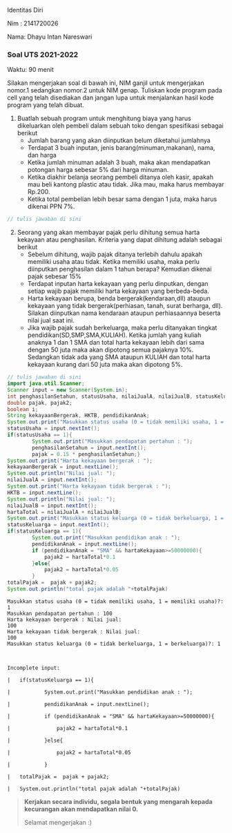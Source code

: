 Identitas Diri

Nim : 2141720026

Nama: Dhayu Intan Nareswari 

### Soal UTS 2021-2022
Waktu: 90 menit

Silakan mengerjakan soal di bawah ini, NIM ganjil untuk mengerjakan nomor.1 sedangkan nomor.2 untuk NIM genap. Tuliskan
kode program pada cell yang telah disediakan dan jangan lupa untuk menjalankan hasil kode program yang telah dibuat.

1. Buatlah sebuah program untuk menghitung biaya yang harus dikeluarkan oleh pembeli dalam sebuah toko dengan spesifikasi sebagai berikut
    + Jumlah barang yang akan diinputkan belum diketahui jumlahnya
    + Terdapat 3 buah inputan, jenis barang(minuman,makanan), nama, dan harga
    + Ketika jumlah minuman adalah 3 buah, maka akan mendapatkan potongan harga sebesar 5% dari harga minuman.
    + Ketika diakhir belanja seorang pembeli ditanya oleh kasir, apakah mau beli kantong plastic atau tidak. Jika mau, maka harus membayar Rp.200.
    + Ketika total pembelian lebih besar sama dengan 1 juta, maka harus dikenai PPN 7%.


```Java
// tulis jawaban di sini
```

2.	Seorang yang akan membayar pajak perlu dihitung semua harta kekayaan atau penghasilan. Kriteria yang dapat dihitung adalah sebagai berikut
    + Sebelum dihitung, wajib pajak ditanya terlebih dahulu apakah memiliki usaha atau tidak. Ketika memiliki usaha, maka perlu diinputkan penghasilan dalam 1 tahun berapa? Kemudian dikenai pajak sebesar 15%
    + Terdapat inputan harta kekayaan yang perlu dinputkan, dengan setiap wajib pajak memiliki harta kekayaan yang berbeda-beda.
    + Harta kekayaan berupa, benda bergerak(kendaraan,dll) ataupun kekayaan yang tidak bergerak(perhiasan, tanah, surat berharga, dll). Silakan diinputkan nama kendaraan ataupun perhiasaannya beserta nilai jual saat ini.
    + Jika wajib pajak sudah berkeluarga, maka perlu ditanyakan tingkat pendidikan(SD,SMP,SMA,KULIAH). Ketika jumlah yang kuliah anaknya 1 dan 1 SMA dan total harta kekayaan lebih dari sama dengan 50 juta maka akan dipotong semua pajaknya 10%. Sedangkan tidak ada yang SMA ataupun KULIAH dan total harta kekayaan kurang dari 50 juta maka akan dipotong 5%.


```Java
// tulis jawaban di sini
import java.util.Scanner;
Scanner input = new Scanner(System.in);
int penghasilanSetahun, statusUsaha, nilaiJualA, nilaiJualB, statusKeluarga, hartaKekayaan, hartaTotal, totalPajak;
double pajak, pajak2;
boolean i;
String kekayaanBergerak, HKTB, pendidikanAnak;
System.out.print("Masukkan status usaha (0 = tidak memiliki usaha, 1 = memiliki usaha)?: ");
statusUsaha = input.nextInt();
if(statusUsaha == 1){
        System.out.print("Masukkan pendapatan pertahun : ");
        penghasilanSetahun = input.nextInt();
        pajak = 0.15 * penghasilanSetahun;}
System.out.print("Harta kekayaan bergerak : ");
kekayaanBergerak = input.nextLine();
System.out.println("Nilai jual: ");
nilaiJualA = input.nextInt();
System.out.print("Harta kekayaan tidak bergerak : ");
HKTB = input.nextLine();
System.out.println("Nilai jual: ");
nilaiJualB = input.nextInt();
hartaTotal = nilaiJualA + nilaiJualB;
System.out.print("Masukkan status keluarga (0 = tidak berkeluarga, 1 = berkeluarga)?: ");
statusKeluarga = input.nextInt();
if(statusKeluarga == 1){
        System.out.print("Masukkan pendidikan anak : ");
        pendidikanAnak = input.nextLine();
        if (pendidikanAnak = "SMA" && hartaKekayaan>=50000000){
            pajak2 = hartaTotal*0.1
        }else{
            pajak2 = hartaTotal*0.05
        }
totalPajak =  pajak + pajak2; 
System.out.println("total pajak adalah "+totalPajak)

```

    Masukkan status usaha (0 = tidak memiliki usaha, 1 = memiliki usaha)?: 1
    Masukkan pendapatan pertahun : 100
    Harta kekayaan bergerak : Nilai jual: 
    100
    Harta kekayaan tidak bergerak : Nilai jual: 
    100
    Masukkan status keluarga (0 = tidak berkeluarga, 1 = berkeluarga)?: 1



    Incomplete input:

    |   if(statusKeluarga == 1){

    |           System.out.print("Masukkan pendidikan anak : ");

    |           pendidikanAnak = input.nextLine();

    |           if (pendidikanAnak = "SMA" && hartaKekayaan>=50000000){

    |               pajak2 = hartaTotal*0.1

    |           }else{

    |               pajak2 = hartaTotal*0.05

    |           }

    |   totalPajak =  pajak + pajak2; 

    |   System.out.println("total pajak adalah "+totalPajak)


> **Kerjakan secara individu, segala bentuk yang mengarah kepada kecurangan akan mendapatkan nilai 0.**
>
> Selamat mengerjakan :)



```Java

```
